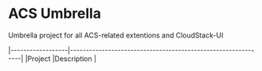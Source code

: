 # ACS Umbrella

Umbrella project for all ACS-related extentions and CloudStack-UI

|------------------|--------------------------------------------------------------|
|Project           |Description                                                   | 
